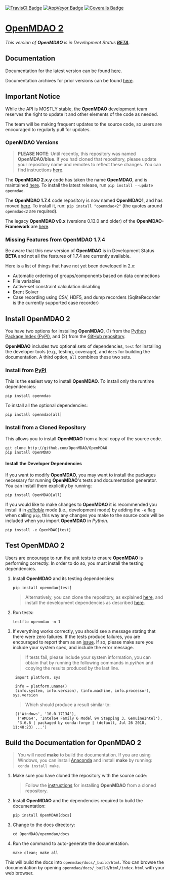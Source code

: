 [![TravisCI Badge][9]][10]
[![AppVeyor Badge][11]][12]
[![Coveralls Badge][13]][14]

# [OpenMDAO 2][0]
*This version of **OpenMDAO** is in Development Status **[BETA][15]**.*

## Documentation
Documentation for the latest version can be found [here][2].

Documentation archives for prior versions can be found [here][3].

## Important Notice
While the API is MOSTLY stable, the **OpenMDAO** development team reserves the
right to update it and other elements of the code as needed.

The team will be making frequent updates to the source code, so users are
encouraged to regularly pull for updates.

### OpenMDAO Versions
> **PLEASE NOTE**: Until recently, this repository was named **OpenMDAO/blue**. 
If you had cloned that repository, please update your repository name and
remotes to reflect these changes. You can find instructions [here][8].

The **OpenMDAO 2.x.y** code has taken the name **OpenMDAO**, and is maintained
[here][4]. To install the latest release, run `pip install --update openmdao`.

The **OpenMDAO 1.7.4** code repository is now named **OpenMDAO1**, and has moved
[here][5]. To install it, run: `pip install "openmdao<2"` (the quotes around 
`openmdao<2` are required). 

The legacy **OpenMDAO v0.x** (versions 0.13.0 and older) of the 
**OpenMDAO-Framework** are [here][6].

### Missing Features from OpenMDAO 1.7.4
Be aware that this new version of **OpenMDAO** is in Development Status **BETA**
and not all the features of 1.7.4 are currently available.

Here is a list of things that have not yet been developed in 2.x:

* Automatic ordering of groups/components based on data connections
* File variables
* Active-set constraint calculation disabling
* Brent Solver
* Case recording using CSV, HDF5, and dump recorders (SqliteRecorder is the 
currently supported case recorder)

## Install OpenMDAO 2
You have two options for installing **OpenMDAO**, (1) from the
[Python Package Index (PyPI)][1], and (2) from the [GitHub repository][4].

**OpenMDAO** includes two optional sets of dependencies, `test` for
installing the developer tools (e.g., testing, coverage), and `docs` for
building the documentation.  A third option, `all` combines these two sets.

### Install from [PyPI][1]
This is the easiest way to install **OpenMDAO**. To install only the runtime
dependencies:

    pip install openmdao

To install all the optional dependencies:

    pip install openmdao[all]

### Install from a Cloned Repository
This allows you to install **OpenMDAO** from a local copy of the source code.

    git clone http://github.com/OpenMDAO/OpenMDAO
    pip install OpenMDAO

#### Install the Developer Dependencies
If you want to modify **OpenMDAO**, you may want to install the packages
necessary for running **OpenMDAO**'s tests and documentation generator.  You
can install them explicitly by running:

    pip install OpenMDAO[all]

If you would like to make changes to **OpenMDAO** it is recommended you
install it in *[editable][16]* mode (i.e., development mode) by adding the `-e`
flag when calling `pip`, this way any changes you make to the source code will
be included when you import **OpenMDAO** in *Python*.

    pip install -e OpenMDAO[test]

## Test OpenMDAO 2
Users are encourage to run the unit tests to ensure **OpenMDAO** is performing
correctly.  In order to do so, you must install the testing dependencies.

1. Install **OpenMDAO** and its testing dependencies:

    `pip install openmdao[test]`

    > Alternatively, you can clone the repository, as explained
    [here](#install-from-a-cloned-repository), and install the development
    dependencies as described [here](#install-the-developer-dependencies).

2. Run tests:

    `testflo openmdao -n 1`

3. If everything works correctly, you should see a message stating that there 
were zero failures.  If the tests produce failures, you are encouraged to report
them as an [issue][7].  If so, please make sure you include your system spec,
and include the error message.

    > If tests fail, please include your system information, you can obtain
    that by running the following commands in *python* and copying the results
    produced by the last line.

        import platform, sys

        info = platform.uname()
        (info.system, info.version), (info.machine, info.processor), sys.version

    > Which should produce a result similar to:

        (('Windows', '10.0.17134'),
         ('AMD64', 'Intel64 Family 6 Model 94 Stepping 3, GenuineIntel'),
         '3.6.6 | packaged by conda-forge | (default, Jul 26 2018, 11:48:23) ...')

## Build the Documentation for OpenMDAO 2
> You will need **make** to build the documentation.  If you are using Windows,
you can install [Anaconda](https://www.anaconda.com/download/) and install
**make** by running: `conda install make`.

1. Make sure you have cloned the repository with the source code:
    > Follow the [instructions](#install-from-a-cloned-repository) for
    installing **OpenMDAO** from a cloned repository.

2. Install **OpenMDAO** and the dependencies required to build the
   documentation:

    `pip install OpenMDAO[docs]`

3. Change to the docs directory:

    `cd OpenMDAO/openmdao/docs`

4. Run the command to auto-generate the documentation.

    `make clean; make all`

This will build the docs into `openmdao/docs/_build/html`.  You can browse the
documentation by opening `openmdao/docs/_build/html/index.html` with your web
browser.


[0]: http://openmdao.org/ "OpenMDAO"
[1]: https://pypi.org/project/openmdao/ "OpenMDAO @PyPI"

[2]: http://openmdao.org/twodocs/versions/latest "Latest Docs"
[3]: http://openmdao.org/twodocs "Archived Docs"

[4]: https://github.com/OpenMDAO/OpenMDAO "OpenMDAO Git Repo"
[5]: https://github.com/OpenMDAO/OpenMDAO1 "OpenMDAO 1.x Git Repo"
[6]: https://github.com/OpenMDAO/OpenMDAO-Framework "OpenMDAO Framework Git Repo"

[7]: https://github.com/OpenMDAO/OpenMDAO/issues/new "Make New OpenMDAO Issue"

[8]: https://help.github.com/articles/changing-a-remote-s-url/ "Update Git Remote URL"

[9]: https://travis-ci.org/OpenMDAO/OpenMDAO.svg?branch=master "TravisCI Badge"
[10]: https://travis-ci.org/OpenMDAO/OpenMDAO "OpenMDAO @TravisCI"
[11]: https://ci.appveyor.com/api/projects/status/33kct0irhbgcg8m1?svg=true "Build Badge"
[12]: https://ci.appveyor.com/project/OpenMDAO/blue/branch/master "OpenMDAO @AppVeyor"
[13]: https://coveralls.io/repos/github/OpenMDAO/OpenMDAO/badge.svg?branch=master "Coverage Badge"
[14]: https://coveralls.io/github/OpenMDAO/OpenMDAO?branch=master "OpenMDAO @Coveralls"

[15]: https://en.wikipedia.org/wiki/Software_release_life_cycle#Beta "Wikipedia Beta"

[16]: https://setuptools.readthedocs.io/en/latest/setuptools.html#development-mode "Pip Editable Mode"
